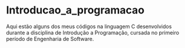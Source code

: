 # Introducao_a_programacao
Aqui estão alguns dos meus códigos na linguagem C desenvolvidos durante a disciplina de Introdução a Programação, cursada no primeiro período de Engenharia de Software.
